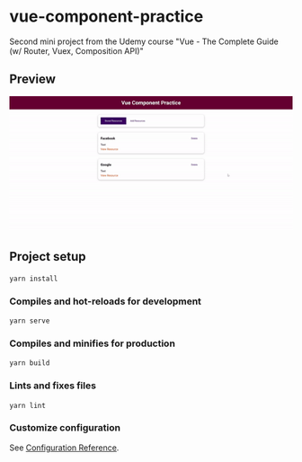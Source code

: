 # vue-component-practice

Second mini project from the Udemy course "Vue - The Complete Guide (w/ Router, Vuex, Composition API)"

## Preview

![Preview Gif](ScreenShots/ss.gif)


## Project setup
```
yarn install
```

### Compiles and hot-reloads for development
```
yarn serve
```

### Compiles and minifies for production
```
yarn build
```

### Lints and fixes files
```
yarn lint
```

### Customize configuration
See [Configuration Reference](https://cli.vuejs.org/config/).
